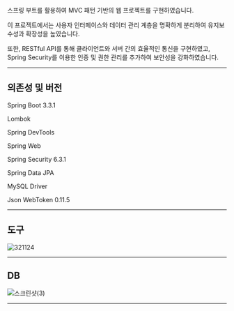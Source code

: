 
스프링 부트를 활용하여 MVC 패턴 기반의 웹 프로젝트를 구현하였습니다. 

이 프로젝트에서는 사용자 인터페이스와 데이터 관리 계층을 명확하게 분리하여 유지보수성과 확장성을 높였습니다. 

또한, RESTful API를 통해 클라이언트와 서버 간의 효율적인 통신을 구현하였고, Spring Security를 이용한 인증 및 권한 관리를 추가하여 보안성을 강화하였습니다.


----------
 의존성 및 버전
----------

Spring Boot 3.3.1

Lombok

Spring DevTools

Spring Web

Spring Security 6.3.1

Spring Data JPA

MySQL Driver

Json WebToken 0.11.5

----------
도구
----------
![321124](https://github.com/user-attachments/assets/05faaf32-c6b0-4af6-9b20-2a94d9b346af)


----------
DB
----------

![스크린샷(3)](https://github.com/user-attachments/assets/3410445b-e4b8-430f-8072-21cf5a1e3112)


----------





